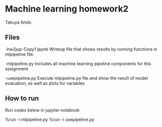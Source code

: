 # Machine learning homework2

Takuya Ando

## Files

-hw2jup-Copy1.ipynb
Writeup file that shows results by running functions in mlpipeline file.

-mlpipeline.py
Includes all machine learning pipeline components for this assignment

-usepipeline.py
Execute mlpipeline.py file and show the result of model evaluation, as well as plots for variables


## How to run
Run codes below in jupyter notebook

%run -i mlpipeline.py
%run -i usepipeline.py